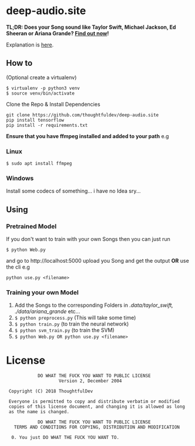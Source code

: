 # deep-audio.site

**TL;DR: Does your Song sound like Taylor Swift, Michael Jackson, Ed Sheeran or Ariana Grande? [Find out now](http://deep-audio.site)!**

Explanation is [here](http://deep-audio.site/about).

## How to

(Optional create a virtualenv)
```
$ virtualenv -p python3 venv
$ source venv/bin/activate
```

Clone the Repo & Install Dependencies
```
git clone https://github.com/thoughtfuldev/deep-audio.site
pip install tensorflow
pip install -r requirements.txt
```

**Ensure that you have ffmpeg installed and added to your path**
e.g
### Linux
`$ sudo apt install ffmpeg`
### Windows
Install some codecs of something... i have no Idea sry...

## Using
### Pretrained Model
If you don't want to train with your own Songs then you can just run 
```
$ python Web.py
```
and go to http://localhost:5000 upload you Song and get the output
**OR** use the cli e.g
```
python use.py <filename>
```

### Training your own Model
1. Add the Songs to the corresponding Folders in *.data/taylor_swift, ./data/ariana_grande* etc...
2. `$ python preprocess.py` (This will take some time)
3. `$ python train.py` (to train the neural network)
4. `$ python svm_train.py` (to train the SVM)
5. `$ python Web.py OR python use.py <filename>`

# License
```
            DO WHAT THE FUCK YOU WANT TO PUBLIC LICENSE
                    Version 2, December 2004

 Copyright (C) 2018 ThoughtfulDev

 Everyone is permitted to copy and distribute verbatim or modified
 copies of this license document, and changing it is allowed as long
 as the name is changed.

            DO WHAT THE FUCK YOU WANT TO PUBLIC LICENSE
   TERMS AND CONDITIONS FOR COPYING, DISTRIBUTION AND MODIFICATION

  0. You just DO WHAT THE FUCK YOU WANT TO.
```
